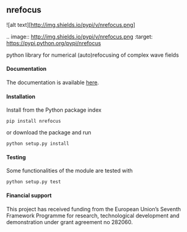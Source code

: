 ## nrefocus
![alt text][http://img.shields.io/pypi/v/nrefocus.png]

.. image:: http://img.shields.io/pypi/v/nrefocus.png
   :target: https://pypi.python.org/pypi/nrefocus
   
python library for numerical (auto)refocusing of complex wave fields


#### Documentation
The documentation is available [here](http://paulmueller.github.io/nrefocus/).


#### Installation
Install from the Python package index

    pip install nrefocus

or download the package and run

    python setup.py install


#### Testing
Some functionalities of the module are tested with

    python setup.py test


#### Financial support
This project has received funding from the European Union’s Seventh
Framework Programme for research, technological development and
demonstration under grant agreement no 282060.
